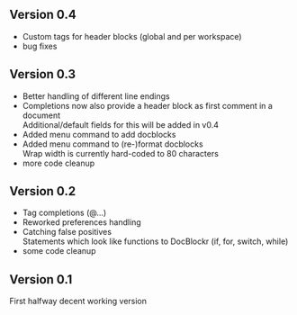 ## Version 0.4

* Custom tags for header blocks (global and per workspace)
* bug fixes


## Version 0.3

* Better handling of different line endings
* Completions now also provide a header block as first comment in a document  
  Additional/default fields for this will be added in v0.4
* Added menu command to add docblocks
* Added menu command to (re-)format docblocks  
  Wrap width is currently hard-coded to 80 characters
* more code cleanup


## Version 0.2

* Tag completions (@...)
* Reworked preferences handling
* Catching false positives  
  Statements which look like functions to DocBlockr (if, for, switch, while)
* some code cleanup


## Version 0.1

First halfway decent working version
